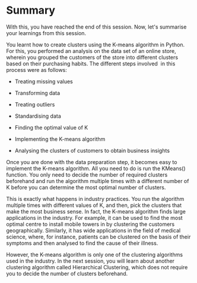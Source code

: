 # Summary

With this, you have reached the end of this session. Now, let's summarise your learnings from this session.

You learnt how to create clusters using the K-means algorithm in Python. For this, you performed an analysis on the data set of an online store, wherein you grouped the customers of the store into different clusters based on their purchasing habits. The different steps involved  in this process were as follows:

-   Treating missing values
    
-   Transforming data
    
-   Treating outliers
    
-   Standardising data
    
-   Finding the optimal value of K
    
-   Implementing the K-means algorithm
    
-   Analysing the clusters of customers to obtain business insights
    

Once you are done with the data preparation step, it becomes easy to implement the K-means algorithm. All you need to do is run the KMeans() function. You only need to decide the number of required clusters beforehand and run the algorithm multiple times with a different number of K before you can determine the most optimal number of clusters.

This is exactly what happens in industry practices. You run the algorithm multiple times with different values of K, and then, pick the clusters that make the most business sense. In fact, the K-means algorithm finds large applications in the industry. For example, it can be used to find the most optimal centre to install mobile towers in by clustering the customers geographically. Similarly, it has wide applications in the field of medical science, where, for instance, patients can be clustered on the basis of their symptoms and then analysed to find the cause of their illness.

However, the K-means algorithm is only one of the clustering algorithms used in the industry. In the next session, you will learn about another clustering algorithm called Hierarchical Clustering, which does not require you to decide the number of clusters beforehand.
